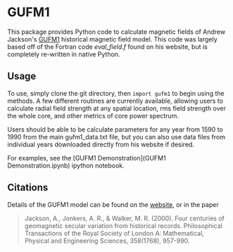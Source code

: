 GUFM1
=====
This package provides Python code to calculate magnetic fields of Andrew Jackson's [GUFM1](http://jupiter.ethz.ch/~cfinlay/gufm1.html) historical magnetic field model. This code was largely based off of the Fortran code *eval_field.f* found on his website, but is completely re-written in native Python.

Usage
-----
To use, simply clone the git directory, then `import gufm1` to begin using the methods. A few different routines are currently available, allowing users to calculate radial field strength at any spatial location, rms field strength over the whole core, and other metrics of core power spectrum.

Users should be able to be calculate parameters for any year from 1590 to 1990 from the main gufm1_data.txt file, but you can also use data files from individual years downloaded directly from his website if desired.

For examples, see the [GUFM1 Demonstration](GUFM1 Demonstration.ipynb) ipython notebook.


Citations
--------
Details of the GUFM1 model can be found on the [website](http://jupiter.ethz.ch/~cfinlay/gufm1.html), or in the paper
> Jackson, A., Jonkers, A. R., & Walker, M. R. (2000). Four centuries of geomagnetic secular variation from historical records. Philosophical Transactions of the Royal Society of London A: Mathematical, Physical and Engineering Sciences, 358(1768), 957-990.
